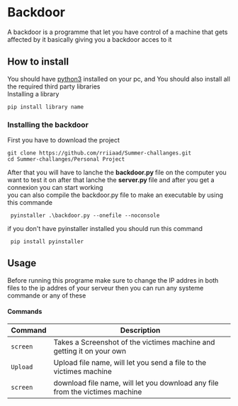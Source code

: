 # Backdoor
A backdoor is a programme that let you have control of a machine that gets affected by it basically giving you a backdoor acces to it

## How to install
You should have [python3](https://www.python.org/) installed on your pc, and 
You should also install all the required third party libraries 
<br/>
Installing a library 

    pip install library name
 
### Installing the backdoor 
First you have to download the project

    git clone https://github.com/rriiaad/Summer-challanges.git
    cd Summer-challanges/Personal Project

After that you will have to lanche the <strong> backdoor.py </strong> file on the computer you want to test it on after that lanche the <strong> server.py </strong> file and after you get a connexion you can start working 
<br/>
you can also compile the backdoor.py file to make an executable by using this commande
    
     pyinstaller .\backdoor.py --onefile --noconsole
     
if you don't have pyinstaller installed you should run this command

     pip install pyinstaller
     
## Usage 
Before running this programe make sure to change the IP addres in both files to the ip addres of your serveur 
then you can run any systeme commande or any of these

#### Commands
| Command   | Description                                                                    |
| --------- | ------------------------------------------------------------------------------ |
| `screen`   | Takes a Screenshot of the victimes machine and getting it on your own                                                   |
| `Upload`   | Upload file name, will let you send a file to the victimes machine                                                 |
| `screen`   | download file name, will let you download any file from the victimes machine                                              |
